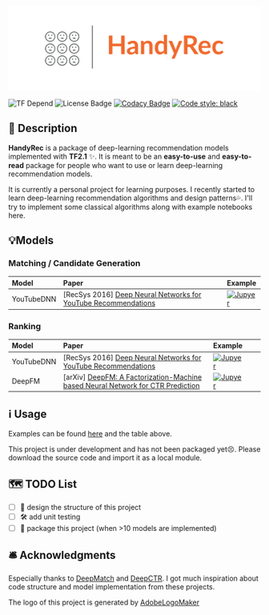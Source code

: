 ![Logo](https://github.com/Wp-Zhang/HandyRec/blob/master/logo.png)

![TF Depend](https://img.shields.io/badge/TensorFlow-2.1-orange)
![License Badge](https://img.shields.io/badge/license-Apache%202-green)
[![Codacy Badge](https://app.codacy.com/project/badge/Grade/9e1122d78ad345acb7fa5d9c72b64d91)](https://www.codacy.com/gh/Wp-Zhang/HandyRec/dashboard?utm_source=github.com&utm_medium=referral&utm_content=Wp-Zhang/HandyRec&utm_campaign=Badge_Grade)
[![Code style: black](https://img.shields.io/badge/code%20style-black-000000.svg)](https://github.com/psf/black)

## 📝 Description

**HandyRec** is a package of deep-learning recommendation models implemented with **TF2.1** ✨. It is meant to be an **easy-to-use** and **easy-to-read** package for people who want to use or learn deep-learning recommendation models.

It is currently a personal project for learning purposes. I recently started to learn deep-learning recommendation algorithms and design patterns💦. I'll try to implement some classical algorithms along with example notebooks here.

## 💡Models

### Matching / Candidate Generation

| Model      | Paper                                                                                                                 | Example                                                                                                                                                    |
| :--------- | :-------------------------------------------------------------------------------------------------------------------- | :--------------------------------------------------------------------------------------------------------------------------------------------------------- |
| YouTubeDNN | \[RecSys 2016] [Deep Neural Networks for YouTube Recommendations](https://dl.acm.org/doi/pdf/10.1145/2959100.2959190) | [![Jupyer](https://img.shields.io/badge/Jupyter%20Notebook-grey?logo=jupyter)](https://github.com/Wp-Zhang/HandyRec/blob/master/examples/YouTubeDNN.ipynb) |

### Ranking

| Model      | Paper                                                                                                                    | Example                                                                                                                                                    |     |     |
| :--------- | :----------------------------------------------------------------------------------------------------------------------- | :--------------------------------------------------------------------------------------------------------------------------------------------------------- | --- | --- |
| YouTubeDNN | \[RecSys 2016] [Deep Neural Networks for YouTube Recommendations](https://dl.acm.org/doi/pdf/10.1145/2959100.2959190)    | [![Jupyer](https://img.shields.io/badge/Jupyter%20Notebook-grey?logo=jupyter)](https://github.com/Wp-Zhang/HandyRec/blob/master/examples/YouTubeDNN.ipynb) |     |     |
| DeepFM     | \[arXiv] [DeepFM: A Factorization-Machine based Neural Network for CTR Prediction](https://arxiv.org/pdf/1703.04247.pdf) | [![Jupyer](https://img.shields.io/badge/Jupyter%20Notebook-grey?logo=jupyter)](https://github.com/Wp-Zhang/HandyRec/blob/master/examples/DeepFM.ipynb)     |     |     |

## ℹ️ Usage

Examples can be found [here](https://github.com/Wp-Zhang/HandyRec/tree/master/examples) and the table above.

This project is under development and has not been packaged yet😣. Please download the source code and import it as a local module.

## 🗺️ TODO List

-   [ ] 🎨 design the structure of this project
-   [ ] 🛠️ add unit testing
-   [ ] 🚧 package this project (when >10 models are implemented)

## 🛎️ Acknowledgments

Especially thanks to [DeepMatch](https://github.com/shenweichen/DeepMatch) and [DeepCTR](https://github.com/shenweichen/DeepCTR). I got much inspiration about code structure and model implementation from these projects.

The logo of this project is generated by [AdobeLogoMaker](https://www.adobe.com/express/create/logo)
